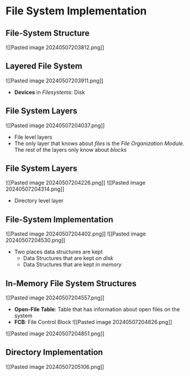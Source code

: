 # File System Implementation
## File-System Structure
![[Pasted image 20240507203812.png]]

## Layered File System
![[Pasted image 20240507203911.png]]
- **Devices** in *Filesystems*: Disk

## File System Layers
![[Pasted image 20240507204037.png]]
- File level layers
- The only layer that knows about *files* is the *File Organization Module*. The rest of the layers only know about *blocks*

## File System Layers
![[Pasted image 20240507204226.png]]
![[Pasted image 20240507204314.png]]
- Directory level layer

## File-System Implementation
![[Pasted image 20240507204402.png]]
![[Pasted image 20240507204530.png]]
- Two places data structures are kept
	- Data Structures that are kept *on disk*
	- Data Structures that are kept *in memory*

## In-Memory File System Structures
![[Pasted image 20240507204557.png]]
- **Open-File Table**: Table that has information about open files on the system
- **FCB**: File Control Block
![[Pasted image 20240507204826.png]]

![[Pasted image 20240507204851.png]]

## Directory Implementation
![[Pasted image 20240507205106.png]]
